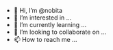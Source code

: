 - 👋 Hi, I’m @nobita 
- 👀 I’m interested in ...
- 🌱 I’m currently learning ...
- 💞️ I’m looking to collaborate on ...
- 📫 How to reach me ...

<!---
Sanjaychoud/Sanjaychoud is a ✨ special ✨ repository because its `README.md` (this file) appears on your GitHub profile.
You can click the Preview link to take a look at your changes.
--->
